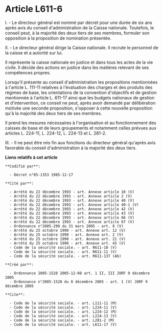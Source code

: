 # Article L611-6

I. - Le directeur général est nommé par décret pour une durée de six ans après avis du conseil d'administration de la Caisse
nationale. Toutefois, le conseil peut, à la majorité des deux tiers de ses membres, formuler son opposition à la proposition
de nomination présentée.

II. - Le directeur général dirige la Caisse nationale. Il recrute le personnel de la caisse et a autorité sur lui.

Il représente la caisse nationale en justice et dans tous les actes de la vie civile. Il décide des actions en justice dans
les matières relevant de ses compétences propres.

Lorsqu'il présente au conseil d'administration les propositions mentionnées à l'article L. 111-11 relatives à l'évaluation
des charges et des produits des régimes de base, les orientations de la convention d'objectifs et de gestion mentionnée à
l'article L. 611-17 ainsi que les budgets nationaux de gestion et d'intervention, ce conseil ne peut, après avoir demandé par
délibération motivée une seconde proposition, s'opposer à cette nouvelle proposition qu'à la majorité des deux tiers de ses
membres.

Il prend les mesures nécessaires à l'organisation et au fonctionnement des caisses de base et de leurs groupements et
notamment celles prévues aux articles L. 224-11, L. 224-12, L. 224-13 et L. 281-2.

III. - Il ne peut être mis fin aux fonctions du directeur général qu'après avis favorable du conseil d'administration à la
majorité des deux tiers.

**Liens relatifs à cet article**

	**Codifié par**:

	  - Décret n°85-1353 1985-12-17

	**Cité par**:

	  - Arrêté du 22 décembre 1993 - art. Annexe article 10 (V)
	  - Arrêté du 22 décembre 1993 - art. Annexe article 2 (V)
	  - Arrêté du 22 décembre 1993 - art. Annexe article 40 (V)
	  - Arrêté du 22 décembre 1993 - art. Annexe article 40-1 (V)
	  - Arrêté du 22 décembre 1993 - art. Annexe article 42 (V)
	  - Arrêté du 22 décembre 1993 - art. Annexe article 43 (V)
	  - Arrêté du 22 décembre 1993 - art. Annexe article 66 (V)
	  - Arrêté du 22 décembre 1993 - art. Annexe article 67 (V)
	  - Ordonnance n°2005-299 du 31 mars 2005 - art. 8 (V)
	  - Arrêté du 25 octobre 1990 - art. Annexe art. 12 (V)
	  - Arrêté du 25 octobre 1990 - art. Annexe art. 2 (V)
	  - Arrêté du 25 octobre 1990 - art. Annexe art. 21 (V)
	  - Arrêté du 25 octobre 1990 - art. Annexe art. 45 (V)
	  - Code de la sécurité sociale. - art. R611-10 (V)
	  - Code de la sécurité sociale. - art. R611-11 (V)
	  - Code de la sécurité sociale. - art. R611-137 (Ab)

	**Créé par**:

	  - Ordonnance 2005-1528 2005-12-08 art. 1 II, III JORF 9 décembre 2005
	  - Ordonnance n°2005-1528 du 8 décembre 2005 - art. 1 (V) JORF 9 décembre 2005

	**Cite**:

	  - Code de la sécurité sociale. - art. L111-11 (M)
	  - Code de la sécurité sociale. - art. L224-11 (V)
	  - Code de la sécurité sociale. - art. L224-12 (M)
	  - Code de la sécurité sociale. - art. L224-13 (V)
	  - Code de la sécurité sociale. - art. L281-2 (M)
	  - Code de la sécurité sociale. - art. L611-17 (V)
